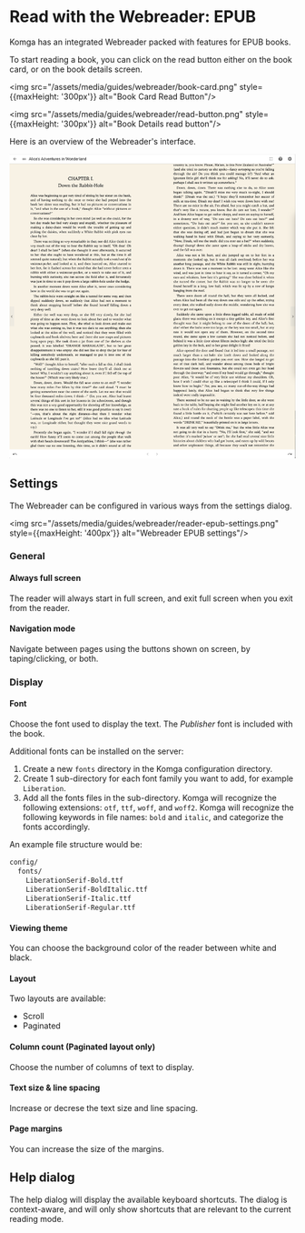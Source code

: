 # Read with the Webreader: EPUB

Komga has an integrated Webreader packed with features for EPUB books.

To start reading a book, you can click on the read button either on the book card, or on the book details screen.

<img src="/assets/media/guides/webreader/book-card.png" style={{maxHeight: '300px'}} alt="Book Card Read Button"/>

<img src="/assets/media/guides/webreader/read-button.png" style={{maxHeight: '300px'}} alt="Book Details read button"/>

Here is an overview of the Webreader's interface.

<a href="/assets/media/guides/webreader/reader-epub-overview.png">
<img src="/assets/media/guides/webreader/reader-epub-overview.png" alt="Webreader EPUB overview"/>
</a>

## Settings

The Webreader can be configured in various ways from the settings dialog.

<img src="/assets/media/guides/webreader/reader-epub-settings.png" style={{maxHeight: '400px'}} alt="Webreader EPUB settings"/>

### General

#### Always full screen

The reader will always start in full screen, and exit full screen when you exit from the reader.

#### Navigation mode

Navigate between pages using the buttons shown on screen, by taping/clicking, or both.

### Display

#### Font

Choose the font used to display the text. The _Publisher_ font is included with the book.

Additional fonts can be installed on the server:
1. Create a new `fonts` directory in the Komga configuration directory.
2. Create 1 sub-directory for each font family you want to add, for example `Liberation`.
3. Add all the fonts files in the sub-directory. 
   Komga will recognize the following extensions: `otf`, `ttf`, `woff`, and `woff2`.
   Komga will recognize the following keywords in file names: `bold` and `italic`, and categorize the fonts accordingly. 

An example file structure would be:
```
config/
  fonts/
    LiberationSerif-Bold.ttf 
    LiberationSerif-BoldItalic.ttf 
    LiberationSerif-Italic.ttf 
    LiberationSerif-Regular.ttf
```

#### Viewing theme

You can choose the background color of the reader between white and black.

#### Layout

Two layouts are available:
  - Scroll
  - Paginated

#### Column count (Paginated layout only)

Choose the number of columns of text to display.

#### Text size & line spacing

Increase or decrese the text size and line spacing.

#### Page margins

You can increase the size of the margins.

## Help dialog

The help dialog will display the available keyboard shortcuts. The dialog is context-aware, and will only show shortcuts that are relevant to the current reading mode.
